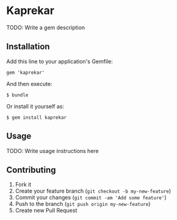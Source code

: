 # Kaprekar

TODO: Write a gem description

## Installation

Add this line to your application's Gemfile:

    gem 'kaprekar'

And then execute:

    $ bundle

Or install it yourself as:

    $ gem install kaprekar

## Usage

TODO: Write usage instructions here

## Contributing

1. Fork it
2. Create your feature branch (`git checkout -b my-new-feature`)
3. Commit your changes (`git commit -am 'Add some feature'`)
4. Push to the branch (`git push origin my-new-feature`)
5. Create new Pull Request
